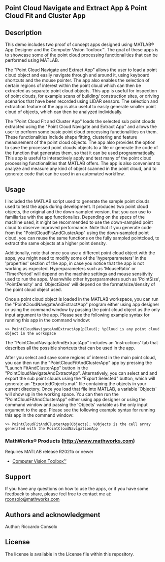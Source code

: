 ## Point Cloud Navigate and Extract App & Point Cloud Fit and Cluster App

## Description

This demo includes two proof of concept apps designed using MATLAB® App Designer and the Computer Vision Toolbox™. The goal of these apps is to showcase some of the point cloud processing functionalities that can be performed using MATLAB. 

The "Point Cloud Navigate and Extract App" allows the user to load a point cloud object and easily navigate through and around it, using keyboard shortcuts and the mouse pointer. The app also enables the selection of certain regions of interest within the point cloud which can then be extracted as separate point cloud objects. This app is useful for inspection of point clouds, for example scans of building/ construction sites, or driving scenarios that have been recorded using LIDAR sensors. The selection and extraction feature of the app is also useful to easily generate smaller point cloud of objects, which can then be analyzed individually. 

The "Point Cloud Fit and Cluster App" loads the selected sub point clouds extracted using the "Point Cloud Navigate and Extract App" and allows the user to perform some basic point cloud processing functionalities on them. These functionalities include shape fitting, clustering and feature measurement of the point cloud objects. The app also provides the option to save the processed point clouds objects to a file or generate the code of the function that generates them, so that it can be used programmatically. This app is useful to interactively apply and test many of the point cloud processing functionalities that MATLAB offers. The app is also convenient to analyze and measure any kind of object scanned in the point cloud, and to generate code that can be used in an automated workflow. 


## Usage
I included the MATLAB script used to generate the sample point clouds used to test the apps during development. It produces two point cloud objects, the original and the down-sampled version, that you can use to familiarize with the app functionalies. Depending on the specs of the machine used, it might be recommended to use the down-sampled point cloud to observe improved performance. Note that if you generate code from the "PointCloudFitAndClusterApp" using the down-sampled point cloud, you can reuse the same functions on the fully sampled pointcloud, to extract the same objects at a higher point density. 

Additionally, note that once you use a different point cloud object with the apps, you might need to modify some of the 'hyperparameters' in the 'properties' section of the app, in case you notice that the app is not working as expected. Hyperparameters such as 'MouseRatio' or 'TimerPeriod' will depend on the machine settings and mouse sensitivity used to run the apps. Meanwhile other hyperparameters such as 'PointSize', 'PointDensity' and 'ObjectSizes' will depend on the format/size/density of the point cloud object used. 

Once a point cloud object is loaded in the MATLAB workspace, you can run the "PointCloudNavigateAndExtractApp" program either using app designer or using the command window by passing the point cloud object as the only input argument to the app. Please see the following example syntax for running this app in the command window:

    >> PointCloudNavigateAndExtractApp(pCloud); %pCloud is any point cloud object in the workspace

The "PointCloudNavigateAndExtractApp" includes an 'instructions' tab that describes all the possible shortcuts that can be used in the app.

After you select and save some regions of interest in the main point cloud, you can then run the "PointCloudFitAndClusterApp" app by pressing the "Launch FitAndClusterApp" button in the "PointCloudNavigateAndExtractApp". 
Alternatively, you can select and and export the sub point clouds using the "Export Selected" button, which will generate an "ExportedObjects.mat" file containing the objects in your current directory. Once you load that file into MATLAB, a variable 'Objects' will show up in the working space. You can then run the "PointCloudFitAndClusterApp" either using app designer or using the command window and passing the 'Objects' variable as the only input argument to the app. Please see the following example syntax for running this app in the command window:

    >> PointCloudFitAndClusterApp(Objects); %Objects is the cell array generated with the PointCloudNavigationApp 


### MathWorks® Products (http://www.mathworks.com)

Requires MATLAB release R2021b or newer
- [Computer Vision Toolbox™](https://www.mathworks.com/products/computer-vision.html)


## Support
If you have any questions on how to use the apps, or if you have some feedback to share, please feel free to contact me at: rconsolo@mathworks.com 


## Authors and acknowledgment
Author: Riccardo Consolo

## License
The license is available in the License file within this repository.







